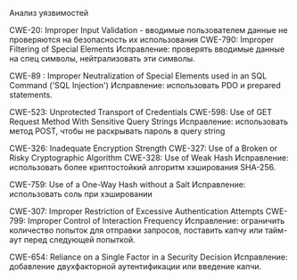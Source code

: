 Анализ уязвимостей

CWE-20: Improper Input Validation - вводимые пользователем данные не проверяются на безопасность их использования
CWE-790: Improper Filtering of Special Elements
Исправление: проверять вводимые данные на спец символы, нейтрализовать эти символы.

CWE-89 : Improper Neutralization of Special Elements used in an SQL Command ('SQL Injection')
Исправление: использовать PDO и prepared statements.

CWE-523: Unprotected Transport of Credentials
CWE-598: Use of GET Request Method With Sensitive Query Strings
Исправление: использовать метод POST, чтобы не раскрывать пароль в query string

CWE-326: Inadequate Encryption Strength
CWE-327: Use of a Broken or Risky Cryptographic Algorithm
CWE-328: Use of Weak Hash
Исправление: использовать более криптостойкий алгоритм хэширования SHA-256.

CWE-759: Use of a One-Way Hash without a Salt
Исправление: использовать соль при хэшировании

CWE-307: Improper Restriction of Excessive Authentication Attempts
CWE-799: Improper Control of Interaction Frequency
Исправление: ограничить количество попыток для отправки запросов, поставить капчу или тайм-аут перед следующей попыткой.

CWE-654: Reliance on a Single Factor in a Security Decision
Исправление: добавление двухфакторной аутентификации или введение капчи.